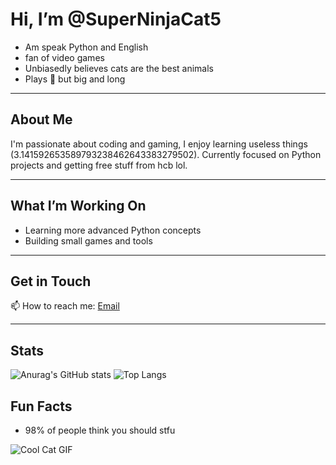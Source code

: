# Hi, I’m @SuperNinjaCat5

- Am speak Python and English  
- fan of video games  
- Unbiasedly believes cats are the best animals  
- Plays 🎺 but big and long  

---

## About Me

I'm passionate about coding and gaming, I enjoy learning useless things (3.141592653589793238462643383279502). Currently focused on Python projects and getting free stuff from hcb lol.

---

## What I’m Working On

- Learning more advanced Python concepts  
- Building small games and tools  

---

## Get in Touch

📫 How to reach me: [Email](mailto:contact@superninjacat5.us)

---

## Stats

![Anurag's GitHub stats](https://github-readme-stats.vercel.app/api?username=SuperNinjaCat5&show_icons=true&theme=radical)
![Top Langs](https://github-readme-stats.hackclub.dev/api/wakatime?username=5198&api_domain=hackatime.hackclub.com&&custom_title=Hackatime+Stats&layout=compact&cache_seconds=0&langs_count=8&theme=tokyonight)

## Fun Facts

- 98% of people think you should stfu 

![Cool Cat GIF](https://media.giphy.com/media/JIX9t2j0ZTN9S/giphy.gif)
<!---
SuperNinjaCat5/SuperNinjaCat5 is a ✨ special ✨ repository because its `README.md` (this file) appears on your GitHub profile.
You can click the Preview link to take a look at your changes.
--->
